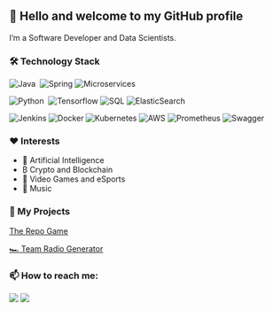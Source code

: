 ## 👋 Hello and welcome to my GitHub profile

I’m a Software Developer and Data Scientists.

### 🛠 Technology Stack

![Java](https://img.shields.io/badge/-Java-007396?style=flat&logo=Java&logoColor=white)&nbsp;
![Spring](https://img.shields.io/badge/-Spring-6DB33F?style=flat&logo=Spring&logoColor=white)
![Microservices](https://img.shields.io/badge/Microservices-orange)

![Python](https://img.shields.io/badge/-Python-3776AB?style=flat&logo=python&logoColor=white)&nbsp;
![Tensorflow](https://img.shields.io/badge/-Tensorflow-FF6F00?style=flat&logo=Tensorflow&logoColor=white)
![SQL](https://img.shields.io/badge/SQL-red)
![ElasticSearch](https://img.shields.io/badge/-ElasticSearch-005571?style=flat&logo=ElasticSearch&logoColor=white)

![Jenkins](https://img.shields.io/badge/-Jenkins-D24939?style=flat&logo=Jenkins&logoColor=white)
![Docker](https://img.shields.io/badge/-Docker-2496ED?style=flat&logo=Docker&logoColor=white)
![Kubernetes](https://img.shields.io/badge/-Kubernetes-326CE5?style=flat&logo=Kubernetes&logoColor=white)
![AWS](https://img.shields.io/badge/-AWS-232F3E?style=flat&logo=amazonaws&logoColor=white)
![Prometheus](https://img.shields.io/badge/-Prometheus-E6522C?style=flat&logo=prometheus&logoColor=white)
![Swagger](https://img.shields.io/badge/-Swagger-85EA2D?style=flat&logo=Swagger&logoColor=white)


### ❤️ Interests

- 🤖 Artificial Intelligence 
- ₿ Crypto and Blockchain
- 👾 Video Games and eSports
- 🎷 Music

### 🌱 My Projects

[The Repo Game](https://the-repo-game.vercel.app/)

[🏎️ Team Radio Generator](https://team-radio-generator.vercel.app/)


### 📫 How to reach me:

<p align="left">
<a href="https://www.linkedin.com/in/angel-luis-gonzalez-lopez/"><img src="https://img.shields.io/badge/-angel--luis--gonzalez--lopez-0077B5?style=flat&logo=Linkedin&logoColor=white"/></a>
<a href="mailto:angel.gonzalez.lpz@gmail.com"><img src="https://img.shields.io/badge/-angel.gonzalez.lpz@gmail.com-D14836?style=flat&logo=Gmail&logoColor=white"/></a>
</p>


<!---
agonzalezl/agonzalezl is a ✨ special ✨ repository because its `README.md` (this file) appears on your GitHub profile.
You can click the Preview link to take a look at your changes.
--->
